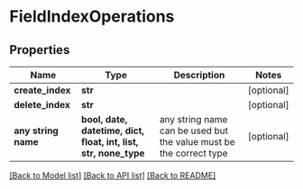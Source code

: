 # FieldIndexOperations

## Properties
Name | Type | Description | Notes
------------ | ------------- | ------------- | -------------
**create_index** | **str** |  | [optional] 
**delete_index** | **str** |  | [optional] 
**any string name** | **bool, date, datetime, dict, float, int, list, str, none_type** | any string name can be used but the value must be the correct type | [optional]

[[Back to Model list]](../README.md#documentation-for-models) [[Back to API list]](../README.md#documentation-for-api-endpoints) [[Back to README]](../README.md)


